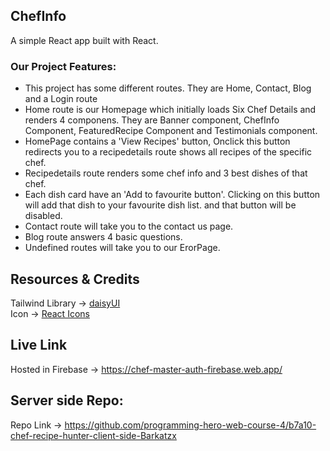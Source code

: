 ## ChefInfo
A simple React app built with React.
<br/>

### **Our Project Features:**
* This project has some different routes. They are Home, Contact, Blog and a Login route
* Home route is our Homepage which initially loads Six Chef Details and renders 4 componens. They are Banner component, ChefInfo Component, FeaturedRecipe Component and Testimonials component.
* HomePage contains a 'View Recipes' button, Onclick this button redirects you to a recipedetails route shows all recipes of the specific chef.
* Recipedetails route renders some chef info and 3 best dishes of that chef.
*  Each dish card have an 'Add to favourite button'. Clicking on this button will add that dish to your favourite dish list. and that button will be disabled.
* Contact route will take you to the contact us page.
* Blog route answers 4 basic questions.
* Undefined routes will take you to our ErorPage.

## Resources & Credits

Tailwind Library -> [daisyUI](https://daisyui.com/)
<br/>
Icon -> [React Icons](https://react-icons.github.io/react-icons)


## Live Link
Hosted in Firebase ->  https://chef-master-auth-firebase.web.app/

## Server side Repo:
Repo Link -> https://github.com/programming-hero-web-course-4/b7a10-chef-recipe-hunter-client-side-Barkatzx

